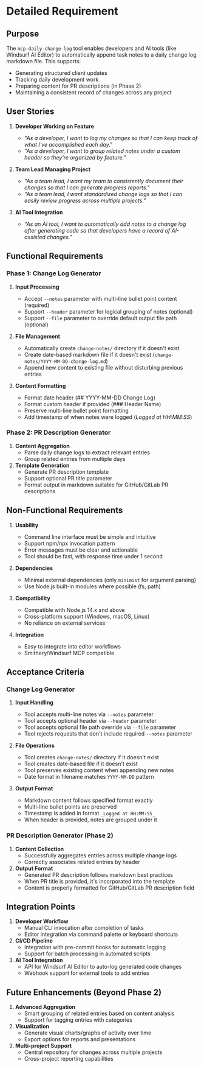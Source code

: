 # Detailed Requirement

## Purpose

The `mcp-daily-change-log` tool enables developers and AI tools (like Windsurf AI Editor) to automatically append task notes to a daily change log markdown file. This supports:

- Generating structured client updates
- Tracking daily development work
- Preparing content for PR descriptions (in Phase 2)
- Maintaining a consistent record of changes across any project

## User Stories

1. **Developer Working on Feature**

   - _"As a developer, I want to log my changes so that I can keep track of what I've accomplished each day."_
   - _"As a developer, I want to group related notes under a custom header so they're organized by feature."_

2. **Team Lead Managing Project**
   - _"As a team lead, I want my team to consistently document their changes so that I can generate progress reports."_
   - _"As a team lead, I want standardized change logs so that I can easily review progress across multiple projects."_
3. **AI Tool Integration**
   - _"As an AI tool, I want to automatically add notes to a change log after generating code so that developers have a record of AI-assisted changes."_

## Functional Requirements

### Phase 1: Change Log Generator

1. **Input Processing**

   - Accept `--notes` parameter with multi-line bullet point content (required)
   - Support `--header` parameter for logical grouping of notes (optional)
   - Support `--file` parameter to override default output file path (optional)

2. **File Management**
   - Automatically create `change-notes/` directory if it doesn't exist
   - Create date-based markdown file if it doesn't exist (`change-notes/YYYY-MM-DD-change-log.md`)
   - Append new content to existing file without disturbing previous entries
3. **Content Formatting**
   - Format date header (## YYYY-MM-DD Change Log)
   - Format custom header if provided (### Header Name)
   - Preserve multi-line bullet point formatting
   - Add timestamp of when notes were logged (_Logged at HH:MM:SS_)

### Phase 2: PR Description Generator

1. **Content Aggregation**
   - Parse daily change logs to extract relevant entries
   - Group related entries from multiple days
2. **Template Generation**
   - Generate PR description template
   - Support optional PR title parameter
   - Format output in markdown suitable for GitHub/GitLab PR descriptions

## Non-Functional Requirements

1. **Usability**

   - Command line interface must be simple and intuitive
   - Support npm/npx invocation pattern
   - Error messages must be clear and actionable
   - Tool should be fast, with response time under 1 second

2. **Dependencies**
   - Minimal external dependencies (only `minimist` for argument parsing)
   - Use Node.js built-in modules where possible (fs, path)
3. **Compatibility**
   - Compatible with Node.js 14.x and above
   - Cross-platform support (Windows, macOS, Linux)
   - No reliance on external services
4. **Integration**
   - Easy to integrate into editor workflows
   - Smithery/Windsurf MCP compatible

## Acceptance Criteria

### Change Log Generator

1. **Input Handling**

   - Tool accepts multi-line notes via `--notes` parameter
   - Tool accepts optional header via `--header` parameter
   - Tool accepts optional file path override via `--file` parameter
   - Tool rejects requests that don't include required `--notes` parameter

2. **File Operations**

   - Tool creates `change-notes/` directory if it doesn't exist
   - Tool creates date-based file if it doesn't exist
   - Tool preserves existing content when appending new notes
   - Date format in filename matches `YYYY-MM-DD` pattern

3. **Output Format**
   - Markdown content follows specified format exactly
   - Multi-line bullet points are preserved
   - Timestamp is added in format `_Logged at HH:MM:SS_`
   - When header is provided, notes are grouped under it

### PR Description Generator (Phase 2)

1. **Content Collection**
   - Successfully aggregates entries across multiple change logs
   - Correctly associates related entries by header
2. **Output Format**
   - Generated PR description follows markdown best practices
   - When PR title is provided, it's incorporated into the template
   - Content is properly formatted for GitHub/GitLab PR description field

## Integration Points

1. **Developer Workflow**
   - Manual CLI invocation after completion of tasks
   - Editor integration via command palette or keyboard shortcuts
2. **CI/CD Pipeline**
   - Integration with pre-commit hooks for automatic logging
   - Support for batch processing in automated scripts
3. **AI Tool Integration**
   - API for Windsurf AI Editor to auto-log generated code changes
   - Webhook support for external tools to add entries

## Future Enhancements (Beyond Phase 2)

1. **Advanced Aggregation**
   - Smart grouping of related entries based on content analysis
   - Support for tagging entries with categories
2. **Visualization**
   - Generate visual charts/graphs of activity over time
   - Export options for reports and presentations
3. **Multi-project Support**
   - Central repository for changes across multiple projects
   - Cross-project reporting capabilities
